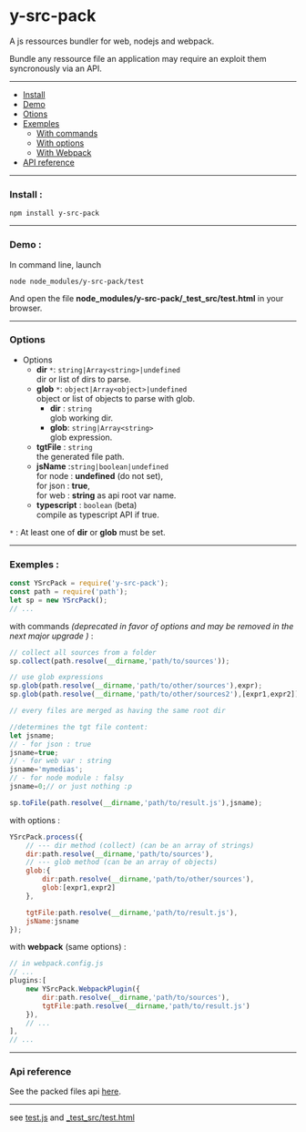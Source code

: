 # y-src-pack

A js ressources bundler for web, nodejs and webpack.

Bundle any ressource file an application may require an exploit them syncronously via an API.

<hr/>

+  [Install](#tgt_install)
+  [Demo](#tgt_demo)
+  [Otions](#tgt_options)
+  [Exemples](#tgt_exemples)
	+  [With commands](#tgt_exemples_cmd)
	+  [With options](#tgt_exemples_opt)
	+  [With Webpack](#tgt_exemples_wp)
+  [API reference](#tgt_api_ref)

<hr/>


### <a name="tgt_install"></a> Install :

```
npm install y-src-pack
```

<hr/>

### <a name="tgt_demo"></a> Demo :
In command line, launch
```
node node_modules/y-src-pack/test
```
And open the file **node_modules/y-src-pack/_test_src/test.html** in your browser.


<hr/>

### <a name="tgt_options"></a> Options

+ Options
	+ **dir** `*`: `string|Array<string>|undefined`<br/>
	dir or list of dirs to parse.
	+ **glob** `*`: `object|Array<object>|undefined`<br/>
	object or list of objects to parse with glob.
		+ **dir** : `string`<br/>
		glob working dir.
		+ **glob**: `string|Array<string>`<br/>
		glob expression.
	+ **tgtFile** : `string`<br/>
	 the generated file path.
	+ **jsName** :`string|boolean|undefined`<br/>
	 for node : **undefined** (do not set),<br/>
 	 for json : **true**,<br/>
 	 for web : **string** as api root var name.
	+ **typescript** : `boolean` (beta)<br/>
	 compile as typescript API if true.

`*` : At least one of **dir** or **glob** must be set.

<hr/>


### <a name="tgt_exemples"></a> Exemples :

<!-- Use in script : -->

```javascript
const YSrcPack = require('y-src-pack');
const path = require('path');
let sp = new YSrcPack();
// ...
```

<a name="tgt_exemples_cmd"></a>with commands *(deprecated in favor of options and may be removed in the next major upgrade )* :
```javascript
// collect all sources from a folder
sp.collect(path.resolve(__dirname,'path/to/sources'));

// use glob expressions
sp.glob(path.resolve(__dirname,'path/to/other/sources'),expr);
sp.glob(path.resolve(__dirname,'path/to/other/sources2'),[expr1,expr2]);

// every files are merged as having the same root dir

//determines the tgt file content:
let jsname;
// - for json : true
jsname=true;
// - for web var : string
jsname='mymedias';
// - for node module : falsy
jsname=0;// or just nothing :p

sp.toFile(path.resolve(__dirname,'path/to/result.js'),jsname);
```

<a name="tgt_exemples_opt"></a>with options :
```javascript
YSrcPack.process({
	// --- dir method (collect) (can be an array of strings)
	dir:path.resolve(__dirname,'path/to/sources'),
	// --- glob method (can be an array of objects)
	glob:{
		dir:path.resolve(__dirname,'path/to/other/sources'),
		glob:[expr1,expr2]
	},

	tgtFile:path.resolve(__dirname,'path/to/result.js'),
	jsName:jsname
});
```

<a name="tgt_exemples_wp"></a>with **webpack** (same options) :
```javascript
// in webpack.config.js
// ...
plugins:[
	new YSrcPack.WebpackPlugin({
		dir:path.resolve(__dirname,'path/to/sources'),
		tgtFile:path.resolve(__dirname,'path/to/result.js')
	}),
	// ...
],
// ...

```

<hr/>

### <a name="tgt_api_ref"></a> Api reference

See the packed files api [here](https://github.com/yorgsite/y-src-pack/blob/master/VFileAPI.md).


 <hr/>


see [test.js](https://github.com/yorgsite/y-src-pack/blob/master/test.js) and [_test_src/test.html](https://github.com/yorgsite/y-src-pack/blob/master/_test_src/test.html)
